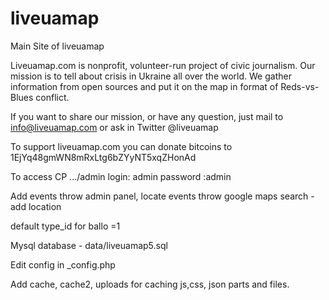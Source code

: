 liveuamap
=========

Main Site of liveuamap

Liveuamap.com is nonprofit, volunteer-run project of civic journalism. Our mission is to tell about crisis in Ukraine all over the world. We gather information from open sources and put it on the map in format of Reds-vs-Blues conflict.

If you want to share our mission, or have any question, just mail to info@liveuamap.com or ask in Twitter @liveuamap

To support liveuamap.com you can donate bitcoins to 1EjYq48gmWN8mRxLtg6bZYyNT5xqZHonAd


To access CP .../admin login: admin password :admin

Add events throw admin panel, locate events throw google maps search - add location

default type_id for ballo =1

Mysql database - data/liveuamap5.sql

Edit config in _config.php

Add cache, cache2, uploads for caching js,css, json parts and files.

